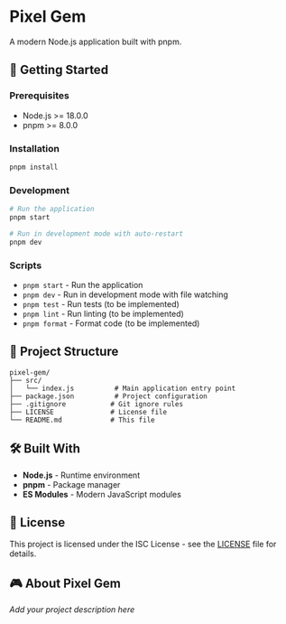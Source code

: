 # Pixel Gem

A modern Node.js application built with pnpm.

## 🚀 Getting Started

### Prerequisites

- Node.js >= 18.0.0
- pnpm >= 8.0.0

### Installation

```bash
pnpm install
```

### Development

```bash
# Run the application
pnpm start

# Run in development mode with auto-restart
pnpm dev
```

### Scripts

- `pnpm start` - Run the application
- `pnpm dev` - Run in development mode with file watching
- `pnpm test` - Run tests (to be implemented)
- `pnpm lint` - Run linting (to be implemented)
- `pnpm format` - Format code (to be implemented)

## 📁 Project Structure

```
pixel-gem/
├── src/
│   └── index.js          # Main application entry point
├── package.json          # Project configuration
├── .gitignore           # Git ignore rules
├── LICENSE              # License file
└── README.md            # This file
```

## 🛠️ Built With

- **Node.js** - Runtime environment
- **pnpm** - Package manager
- **ES Modules** - Modern JavaScript modules

## 📝 License

This project is licensed under the ISC License - see the [LICENSE](LICENSE) file for details.

## 🎮 About Pixel Gem

_Add your project description here_
